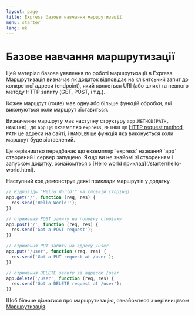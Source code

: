 ```yaml
---
layout: page
title: Express базове навчання маршрутизації
menu: starter
lang: uk
---
```


# Базове навчання маршрутизації

Цей матеріал базове уявлення по роботі маршрутизації в Express. Маршрутизація визначає як додаток відповідає на клієнтський запит до конкретної адреси (endpoint), який являеться URI (або шлях) та певного методу HTTP запиту (GET, POST, і т.д.).

Кожен маршрут (route) має одну або більше функцій обробки, які виконуються коли маршрут зіставиться.

Визначення маршруту має наступну структуру `app.METHOD(PATH, HANDLER)`, де `app` це екземпляр `express`, `METHOD` це [HTTP request method](http://en.wikipedia.org/wiki/Hypertext_Transfer_Protocol), `PATH` це адреса на сайті, і `HANDLER` це функція яка виконується коли маршрут буде зіставлений.

<div class="doc-box doc-notice" markdown="1">
Це керівництво передбачає що екземпляр `express` названий `app` створений і сервер запущено. Якщо ви не знайомі зі створенням і запуском додатку, ознайомтеся з [Hello world приклад](/starter/hello-world.html).
</div>

Наступний код демонструє деякі приклади маршрутів у додатку.

~~~js
// Відповідь "Hello World!" на гловній сторінці
app.get('/', function (req, res) {
  res.send('Hello World!');
})

// отримання POST запиту на головну сторінку
app.post('/', function (req, res) {
  res.send('Got a POST request');
})

// отримання PUT запиту на адресу /user
app.put('/user', function (req, res) {
  res.send('Got a PUT request at /user');
})

// отримання DELETE запиту за адресою /user
app.delete('/user', function (req, res) {
  res.send('Got a DELETE request at /user');
})
~~~

Щоб більше дізнатися про маршрутизацію, ознайомтеся з керівництвом [Маршрутизація](/guide/routing.html).

